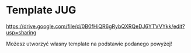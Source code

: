# Template JUG

https://drive.google.com/file/d/0B0fHiQR6gRybQXRQeDJ6YTVVYkk/edit?usp=sharing

Możesz utworzyć własny template na podstawie podanego powyżej!